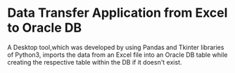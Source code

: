 # Data Transfer Application from Excel to Oracle DB         
A Desktop tool,which was developed by using Pandas and Tkinter libraries of Python3, imports the data from an Excel file into an Oracle DB table while creating the respective table within the DB if it doesn't exist.
